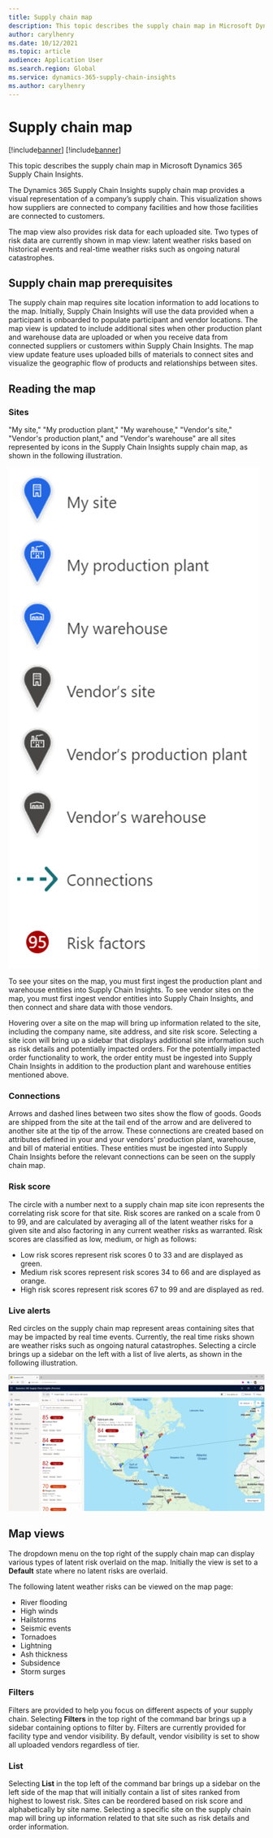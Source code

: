 ```yaml
---
title: Supply chain map
description: This topic describes the supply chain map in Microsoft Dynamics 365 Supply Chain Insights.
author: carylhenry
ms.date: 10/12/2021
ms.topic: article
audience: Application User
ms.search.region: Global
ms.service: dynamics-365-supply-chain-insights
ms.author: carylhenry
---
```


# Supply chain map

[!include[banner](includes/banner.md)]
[!include[banner](includes/preview-banner.md)]

This topic describes the supply chain map in Microsoft Dynamics 365 Supply Chain Insights.

The Dynamics 365 Supply Chain Insights supply chain map provides a visual representation of a company’s supply chain. This visualization shows how suppliers are connected to company facilities and how those facilities are connected to customers. 

The map view also provides risk data for each uploaded site. Two types of risk data are currently shown in map view: latent weather risks based on historical events and real-time weather risks such as ongoing natural catastrophes.

## Supply chain map prerequisites

The supply chain map requires site location information to add locations to the map. Initially, Supply Chain Insights will use the data provided when a participant is onboarded to populate participant and vendor locations. The map view is updated to include additional sites when other production plant and warehouse data are uploaded or when you receive data from connected suppliers or customers within Supply Chain Insights. The map view update feature uses uploaded bills of materials to connect sites and visualize the geographic flow of products and relationships between sites. 

## Reading the map

### Sites

"My site," "My production plant," "My warehouse," "Vendor's site," "Vendor's production plant," and "Vendor's warehouse" are all sites represented by icons in the Supply Chain Insights supply chain map, as shown in the following illustration. 

![Icons used to represent different types of locations on the supply chain map](/articles/media/supply-chain-map-legend.PNG)

To see your sites on the map, you must first ingest the production plant and warehouse entities into Supply Chain Insights. To see vendor sites on the map, you must first ingest vendor entities into Supply Chain Insights, and then connect and share data with those vendors.

Hovering over a site on the map will bring up information related to the site, including the company name, site address, and site risk score. Selecting a site icon will bring up a sidebar that displays additional site information such as risk details and potentially impacted orders. For the potentially impacted order functionality to work, the order entity must be ingested into Supply Chain Insights in addition to the production plant and warehouse entities mentioned above.

### Connections

Arrows and dashed lines between two sites show the flow of goods. Goods are shipped from the site at the tail end of the arrow and are delivered to another site at the tip of the arrow. These connections are created based on attributes defined in your and your vendors' production plant, warehouse, and bill of material entities. These entities must be ingested into Supply Chain Insights before the relevant connections can be seen on the supply chain map.

### Risk score

The circle with a number next to a supply chain map site icon represents the correlating risk score for that site. Risk scores are ranked on a scale from 0 to 99, and are calculated by averaging all of the latent weather risks for a given site and also factoring in any current weather risks as warranted. Risk scores are classified as low, medium, or high as follows: 

- Low risk scores represent risk scores 0 to 33 and are displayed as green. 
- Medium risk scores represent risk scores 34 to 66 and are displayed as orange. 
- High risk scores represent risk scores 67 to 99 and are displayed as red. 

### Live alerts

Red circles on the supply chain map represent areas containing sites that may be impacted by real time events. Currently, the real time risks shown are weather risks such as ongoing natural catastrophes. Selecting a circle brings up a sidebar on the left with a list of live alerts, as shown in the following illustration. 

![Supply chain map showing the sidebar listing sites and their risk scores](/articles/media/supply-chain-map.PNG)

## Map views

The dropdown menu on the top right of the supply chain map can display various types of latent risk overlaid on the map. Initially the view is set to a **Default** state where no latent risks are overlaid.  

The following latent weather risks can be viewed on the map page:

- River flooding
- High winds
- Hailstorms
- Seismic events
- Tornadoes
- Lightning
- Ash thickness
- Subsidence
- Storm surges

### Filters

Filters are provided to help you focus on different aspects of your supply chain. Selecting **Filters** in the top right of the command bar brings up a sidebar containing options to filter by. Filters are currently provided for facility type and vendor visibility. By default, vendor visibility is set to show all uploaded vendors regardless of tier.

### List

Selecting **List** in the top left of the command bar brings up a sidebar on the left side of the map that will initially contain a list of sites ranked from highest to lowest risk. Sites can be reordered based on risk score and alphabetically by site name. Selecting a specific site on the supply chain map will bring up information related to that site such as risk details and order information.
